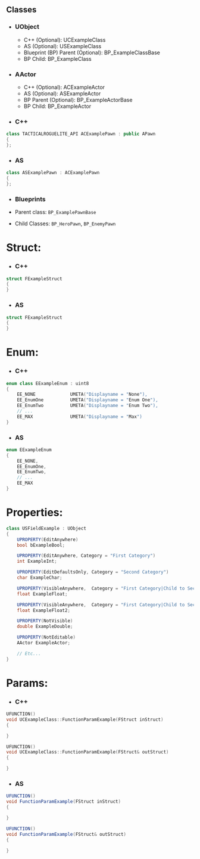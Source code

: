 ## Classes

- ### UObject

    - C++ (Optional): UCExampleClass
    - AS (Optional): USExampleClass
    - Blueprint (BP) Parent (Optional): BP_ExampleClassBase
    - BP Child: BP_ExampleClass

- ### AActor

    - C++ (Optional): ACExampleActor
    - AS (Optional): ASExampleActor
    - BP Parent (Optional): BP_ExampleActorBase
    - BP Child: BP_ExampleActor

- ### C++

```cpp 
class TACTICALROGUELITE_API ACExamplePawn : public APawn
{
};
```

- ### AS

```c# 
class ASExamplePawn : ACExamplePawn
{
};
```

- ### Blueprints

- Parent class: `BP_ExamplePawnBase`
- Child Classes: `BP_HeroPawn`, `BP_EnemyPawn`

# Struct:

- ### C++

```cpp 
struct FExampleStruct 
{
}
```

- ### AS

```c# 
struct FExampleStruct
{
}
```

# Enum:

- ### C++

```cpp 
enum class EExampleEnum : uint8
{
    EE_NONE         	UMETA("Displayname = "None"),
    EE_EnumOne          UMETA("Displayname = "Enum One"),
    EE_EnumTwo          UMETA("Displayname = "Enum Two"),
    // ...
    EE_MAX              UMETA("Displayname = "Max")
}
```

- ### AS

```c#
enum EExampleEnum
{
    EE_NONE,
    EE_EnumOne,
    EE_EnumTwo,
    // ...
    EE_MAX
}
```

# Properties:

```c#
class USFieldExample : UObject
{
    UPROPERTY(EditAnywhere)
    bool bExampleBool;

    UPROPERTY(EditAnywhere, Category = "First Category")
    int ExampleInt;

    UPROPERTY(EditDefaultsOnly, Category = "Second Category")
    char ExampleChar;

    UPROPERTY(VisibleAnywhere,  Category = "First Category|Child to Second Category")
    float ExampleFloat;

    UPROPERTY(VisibleAnywhere,  Category = "First Category|Child to Second Category", meta = (EditCondition = "bExampleFloat"))
    float ExampleFloat2;

    UPROPERTY(NotVisible)
    double ExampleDouble;

    UPROPERTY(NotEditable)
    AActor ExampleActor;

    // Etc...
}
```

# Params:

- ### C++

```cpp
UFUNCTION()
void UCExampleClass::FunctionParamExample(FStruct inStruct)
{

}

UFUNCTION()
void UCExampleClass::FunctionParamExample(FStruct& outStruct)
{

} 
```

- ### AS

```c#
UFUNCTION()
void FunctionParamExample(FStruct inStruct)
{

}

UFUNCTION()
void FunctionParamExample(FStruct& outStruct)
{

}
```
